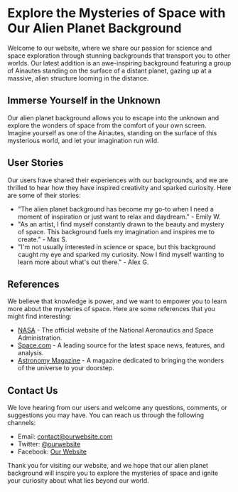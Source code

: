 <!--font:Roboto-->

# Explore the Mysteries of Space with Our Alien Planet Background

Welcome to our website, where we share our passion for science and space exploration through stunning backgrounds that transport you to other worlds. Our latest addition is an awe-inspiring background featuring a group of Ainautes standing on the surface of a distant planet, gazing up at a massive, alien structure looming in the distance.

## Immerse Yourself in the Unknown

Our alien planet background allows you to escape into the unknown and explore the wonders of space from the comfort of your own screen. Imagine yourself as one of the Ainautes, standing on the surface of this mysterious world, and let your imagination run wild.

## User Stories

Our users have shared their experiences with our backgrounds, and we are thrilled to hear how they have inspired creativity and sparked curiosity. Here are some of their stories:

- "The alien planet background has become my go-to when I need a moment of inspiration or just want to relax and daydream." - Emily W.
- "As an artist, I find myself constantly drawn to the beauty and mystery of space. This background fuels my imagination and inspires me to create." - Max S.
- "I'm not usually interested in science or space, but this background caught my eye and sparked my curiosity. Now I find myself wanting to learn more about what's out there." - Alex G.

## References

We believe that knowledge is power, and we want to empower you to learn more about the mysteries of space. Here are some references that you might find interesting:

- [NASA](#) - The official website of the National Aeronautics and Space Administration.
- [Space.com](#) - A leading source for the latest space news, features, and analysis.
- [Astronomy Magazine](#) - A magazine dedicated to bringing the wonders of the universe to your doorstep.

## Contact Us

We love hearing from our users and welcome any questions, comments, or suggestions you may have. You can reach us through the following channels:

- Email: [contact@ourwebsite.com](mailto:contact@ourwebsite.com)
- Twitter: [@ourwebsite](#)
- Facebook: [Our Website](#)

Thank you for visiting our website, and we hope that our alien planet background will inspire you to explore the mysteries of space and ignite your curiosity about what lies beyond our world.

<!--

Write me content for website with wallpaper which alt text is:

"A group of Ainautes standing on the surface of a distant planet, looking up at a massive, alien structure looming in the distance."

The name/title of the page should not be 1:1 copy of the alt text but rather a real content of the website which is using this wallpaper.

- Use markdown format 
- Start with heading
- Heading should be short and concise
- The content should look like a real website 
- The website should not be about the wallpaper, wallpaper is just a related background
- Heading should be contain work "wallpaper" or "background"
- Include real sections like references, contact, user stories, etc. use things relevant to the page purpose.
- Feel free to use structure like headings, bullets, numbering, blockquotes, paragraphs, horizontal lines, etc.
- You can use formatting like bold or _italic_
- You can include UTF-8 emojis
- Links should be only #hash anchors (and you can refer to the document itself)
- Do not include images


---


# Discover the Wonders of Space with our Alien Planet Wallpaper

Welcome to our website, where we explore the mysteries of the universe and bring them to your screen through our stunning wallpapers. Our latest addition is a captivating wallpaper that features a group of Ainautes standing on the surface of a distant planet, looking up at a massive, alien structure looming in the distance.

## Explore the Unknown

With our wallpaper, you can embark on a journey to the unknown and immerse yourself in the wonders of space. Imagine yourself as one of the Ainautes, gazing upon the mysterious structure that holds untold secrets. Let your imagination run wild and take you to new heights of creativity.

## User Stories

Our users have shared their experiences with our wallpapers, and we are proud to say that they have found inspiration and motivation through them. Here are some of their stories:

- "I use the alien planet wallpaper as my desktop background, and it reminds me to keep exploring and pushing the boundaries of what is possible." - John D.
- "The wallpaper is so beautiful and mesmerizing; it helps me relax and escape from the stresses of everyday life." - Sarah L.
- "I'm a sci-fi writer, and this wallpaper has sparked my imagination and helped me come up with new ideas for my stories." - Mark R.

## References

We are passionate about science and space exploration, and we want to share our knowledge with you. Here are some references that you might find interesting:

- [NASA](#) - The official website of the National Aeronautics and Space Administration.
- [Space.com](#) - A leading source for the latest space news, features, and analysis.
- [Astronomy Magazine](#) - A magazine dedicated to bringing the wonders of the universe to your doorstep.

## Contact Us

We would love to hear from you! If you have any questions, comments, or suggestions, please don't hesitate to contact us. You can reach us through the following channels:

- Email: [contact@ourwebsite.com](mailto:contact@ourwebsite.com)
- Twitter: [@ourwebsite](#)
- Facebook: [Our Website](#)

Thank you for visiting our website, and we hope that our alien planet wallpaper will inspire you to explore the unknown and push the boundaries of your imagination.


---


Heading should not include word "wallpaper". The website should not be about the wallpaper itself, wallpaper is just a related background, rewrite whole content.


---


# Explore the Mysteries of Space with Our Alien Planet Background

Welcome to our website, where we share our passion for science and space exploration through stunning backgrounds that transport you to other worlds. Our latest addition is an awe-inspiring background featuring a group of Ainautes standing on the surface of a distant planet, gazing up at a massive, alien structure looming in the distance.

## Immerse Yourself in the Unknown

Our alien planet background allows you to escape into the unknown and explore the wonders of space from the comfort of your own screen. Imagine yourself as one of the Ainautes, standing on the surface of this mysterious world, and let your imagination run wild.

## User Stories

Our users have shared their experiences with our backgrounds, and we are thrilled to hear how they have inspired creativity and sparked curiosity. Here are some of their stories:

- "The alien planet background has become my go-to when I need a moment of inspiration or just want to relax and daydream." - Emily W.
- "As an artist, I find myself constantly drawn to the beauty and mystery of space. This background fuels my imagination and inspires me to create." - Max S.
- "I'm not usually interested in science or space, but this background caught my eye and sparked my curiosity. Now I find myself wanting to learn more about what's out there." - Alex G.

## References

We believe that knowledge is power, and we want to empower you to learn more about the mysteries of space. Here are some references that you might find interesting:

- [NASA](#) - The official website of the National Aeronautics and Space Administration.
- [Space.com](#) - A leading source for the latest space news, features, and analysis.
- [Astronomy Magazine](#) - A magazine dedicated to bringing the wonders of the universe to your doorstep.

## Contact Us

We love hearing from our users and welcome any questions, comments, or suggestions you may have. You can reach us through the following channels:

- Email: [contact@ourwebsite.com](mailto:contact@ourwebsite.com)
- Twitter: [@ourwebsite](#)
- Facebook: [Our Website](#)

Thank you for visiting our website, and we hope that our alien planet background will inspire you to explore the mysteries of space and ignite your curiosity about what lies beyond our world.

-->

